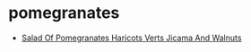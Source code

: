# pomegranates

 * [Salad Of Pomegranates Haricots Verts Jicama And Walnuts](index/s/salad-of-pomegranates-haricots-verts-jicama-and-walnuts-14586.json)
